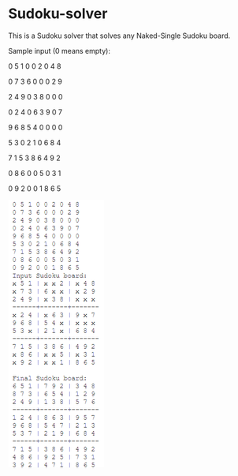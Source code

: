 # Sudoku-solver
This is a Sudoku solver that solves any Naked-Single Sudoku board.

Sample input (0 means empty):

0 5 1 0 0 2 0 4 8

0 7 3 6 0 0 0 2 9

2 4 9 0 3 8 0 0 0

0 2 4 0 6 3 9 0 7

9 6 8 5 4 0 0 0 0

5 3 0 2 1 0 6 8 4

7 1 5 3 8 6 4 9 2

0 8 6 0 0 5 0 3 1

0 9 2 0 0 1 8 6 5

![Sample](Sudoku-sample.png)
